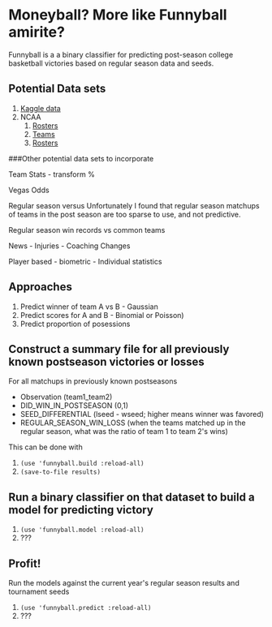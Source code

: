 Moneyball? More like Funnyball amirite?
=======================================

Funnyball is a a binary classifier for predicting post-season college basketball victories based on regular season data and seeds.

Potential Data sets
---------

1. [Kaggle data](https://www.kaggle.com/c/march-machine-learning-mania/data)
2. NCAA
   1. [Rosters](http://www.ncaa.com/schools/albany-ny/basketball-men)  
   2. [Teams](http://stats.ncaa.org/team/inst_team_list?sport_code=MBB&division=1) 
   3. [Rosters](http://stats.ncaa.org/team/roster/11540?org_id=26172)

###Other potential data sets to incorporate 

Team Stats
    - transform %

Vegas Odds

Regular season versus
    Unfortunately I found that regular season matchups of teams in the post season are too sparse to use, and not predictive.

Regular season win records vs common teams

News
    - Injuries
    - Coaching Changes

Player based
    - biometric
    - Individual statistics

Approaches
----------

1. Predict winner of team A vs B - Gaussian 
2. Predict scores for A and B - Binomial or Poisson)
3. Predict proportion of posessions 

Construct a summary file for all previously known postseason victories or losses
-----------------------------------

For all matchups in previously known postseasons

- Observation (team1_team2)
- DID_WIN_IN_POSTSEASON (0,1)
- SEED_DIFFERENTIAL (lseed - wseed; higher means winner was favored)
- REGULAR_SEASON_WIN_LOSS (when the teams matched up in the regular season, what was the ratio of team 1 to team 2's wins)

This can be done with

1. ``(use 'funnyball.build :reload-all)``
2. ``(save-to-file results)``

Run a binary classifier on that dataset to build a model for predicting victory
---------------------------------------

1. ``(use 'funnyball.model :reload-all)``
2. ???

Profit!
-------

Run the models against the current year's regular season results and tournament seeds

1. ``(use 'funnyball.predict :reload-all)``
2. ???
